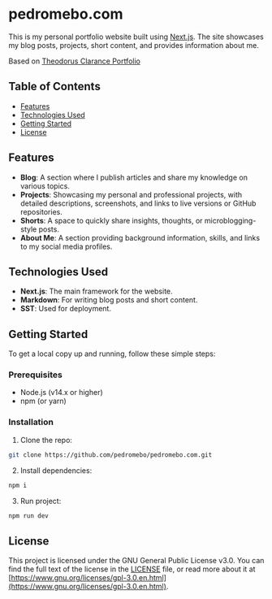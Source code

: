 # pedromebo.com
This is my personal portfolio website built using [Next.js](https://nextjs.org/). The site showcases my blog posts, projects, short content, and provides information about me. 

Based on [Theodorus Clarance Portfolio](https://github.com/theodorusclarence/theodorusclarence.com)

## Table of Contents
- [Features](#features)
- [Technologies Used](#technologies-used)
- [Getting Started](#getting-started)
- [License](#license)

## Features

- **Blog**: A section where I publish articles and share my knowledge on various topics.
- **Projects**: Showcasing my personal and professional projects, with detailed descriptions, screenshots, and links to live versions or GitHub repositories.
- **Shorts**: A space to quickly share insights, thoughts, or microblogging-style posts.
- **About Me**: A section providing background information, skills, and links to my social media profiles.

## Technologies Used

- **Next.js**: The main framework for the website.
- **Markdown**: For writing blog posts and short content.
- **SST**: Used for deployment.

## Getting Started

To get a local copy up and running, follow these simple steps:

### Prerequisites

- Node.js (v14.x or higher)
- npm (or yarn)

### Installation

1. Clone the repo:

```bash
git clone https://github.com/pedromebo/pedromebo.com.git
```
2. Install dependencies:
```bash
npm i
```
3. Run project:
```bash
npm run dev
```

## License
This project is licensed under the GNU General Public License v3.0. You can find the full text of the license in the [LICENSE](LICENSE) file, or read more about it at [https://www.gnu.org/licenses/gpl-3.0.en.html](https://www.gnu.org/licenses/gpl-3.0.en.html).
